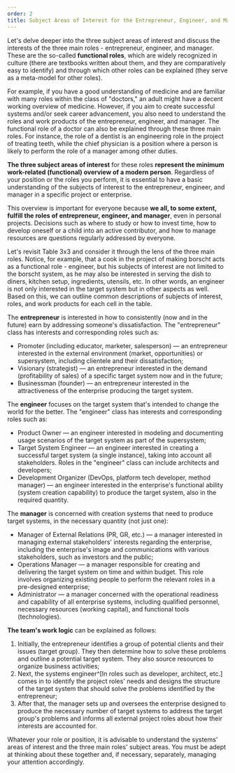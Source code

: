 ```yaml
---
order: 2
title: Subject Areas of Interest for the Entrepreneur, Engineer, and Manager
---
```


Let's delve deeper into the three subject areas of interest and discuss the interests of the three main roles - entrepreneur, engineer, and manager. These are the so-called **functional roles**, which are widely recognized in culture (there are textbooks written about them, and they are comparatively easy to identify) and through which other roles can be explained (they serve as a meta-model for other roles).

For example, if you have a good understanding of medicine and are familiar with many roles within the class of "doctors," an adult might have a decent working overview of medicine. However, if you aim to create successful systems and/or seek career advancement, you also need to understand the roles and work products of the entrepreneur, engineer, and manager. The functional role of a doctor can also be explained through these three main roles. For instance, the role of a dentist is an engineering role in the project of treating teeth, while the chief physician is a position where a person is likely to perform the role of a manager among other duties.

**The three subject areas of interest** for these roles **represent the minimum work-related (functional) overview of a modern person**. Regardless of your position or the roles you perform, it is essential to have a basic understanding of the subjects of interest to the entrepreneur, engineer, and manager in a specific project or enterprise.

This overview is important for everyone because **we all, to some extent, fulfill the roles of entrepreneur, engineer, and manager**, even in personal projects. Decisions such as where to study or how to invest time, how to develop oneself or a child into an active contributor, and how to manage resources are questions regularly addressed by everyone.

Let's revisit Table 3x3 and consider it through the lens of the three main roles. Notice, for example, that a cook in the project of making borscht acts as a functional role - engineer, but his subjects of interest are not limited to the borscht system, as he may also be interested in serving the dish to diners, kitchen setup, ingredients, utensils, etc. In other words, an engineer is not only interested in the target system but in other aspects as well. Based on this, we can outline common descriptions of subjects of interest, roles, and work products for each cell in the table.

The **entrepreneur** is interested in how to consistently (now and in the future) earn by addressing someone's dissatisfaction. The "entrepreneur" class has interests and corresponding roles such as:

* Promoter (including educator, marketer, salesperson) — an entrepreneur interested in the external environment (market, opportunities) or supersystem, including clientele and their dissatisfaction;
* Visionary (strategist) — an entrepreneur interested in the demand (profitability of sales) of a specific target system now and in the future;
* Businessman (founder) — an entrepreneur interested in the attractiveness of the enterprise producing the target system.

The **engineer** focuses on the target system that's intended to change the world for the better. The "engineer" class has interests and corresponding roles such as:

* Product Owner — an engineer interested in modeling and documenting usage scenarios of the target system as part of the supersystem;
* Target System Engineer — an engineer interested in creating a successful target system (a single instance), taking into account all stakeholders. Roles in the "engineer" class can include architects and developers;
* Development Organizer (DevOps, platform tech developer, method manager) — an engineer interested in the enterprise's functional ability (system creation capability) to produce the target system, also in the required quantity.

The **manager** is concerned with creation systems that need to produce target systems, in the necessary quantity (not just one):

* Manager of External Relations (PR, GR, etc.) — a manager interested in managing external stakeholders' interests regarding the enterprise, including the enterprise's image and communications with various stakeholders, such as investors and the public;
* Operations Manager — a manager responsible for creating and delivering the target system on time and within budget. This role involves organizing existing people to perform the relevant roles in a pre-designed enterprise;
* Administrator — a manager concerned with the operational readiness and capability of all enterprise systems, including qualified personnel, necessary resources (working capital), and functional tools (technologies).

**The team's work logic** can be explained as follows:

1. Initially, the entrepreneur identifies a group of potential clients and their issues (target group). They then determine how to solve these problems and outline a potential target system. They also source resources to organize business activities;
2. Next, the systems engineer^[In roles such as developer, architect, etc.] comes in to identify the project roles' needs and designs the structure of the target system that should solve the problems identified by the entrepreneur;
3. After that, the manager sets up and oversees the enterprise designed to produce the necessary number of target systems to address the target group's problems and informs all external project roles about how their interests are accounted for.

Whatever your role or position, it is advisable to understand the systems' areas of interest and the three main roles' subject areas. You must be adept at thinking about these together and, if necessary, separately, managing your attention accordingly.